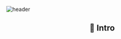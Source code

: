 <!--### Hi there 👋-->

![header](https://capsule-render.vercel.app/api?type=slice&color=auto&height=200&width=600&text=Welcome&fontAlign=70&rotate=13&fontAlignY=25&desc=I%20am%20dodlfhd1%20&descAlign=70.&descAlignY=44)

<div align=center>
  <h2>🙌 Intro </h2>
</div>

<!--
**dodlfhd1/dodlfhd1** is a ✨ _special_ ✨ repository because its `README.md` (this file) appears on your GitHub profile.

Here are some ideas to get you started:

- 🔭 I’m currently working on ...
- 🌱 I’m currently learning ...
- 👯 I’m looking to collaborate on ...
- 🤔 I’m looking for help with ...
- 💬 Ask me about ...
- 📫 How to reach me: ...
- 😄 Pronouns: ...
- ⚡ Fun fact: ...
-->
